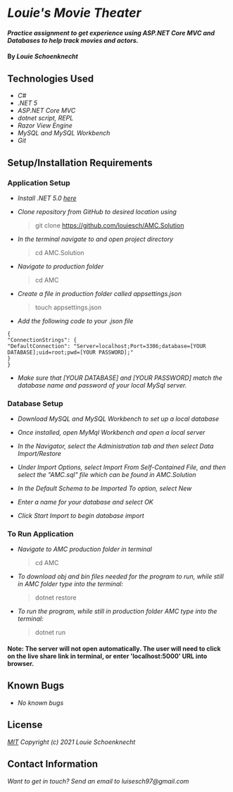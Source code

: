 # _Louie's Movie Theater_

#### _Practice assignment to get experience using ASP.NET Core MVC and Databases to help track movies and actors._

#### By _**Louie Schoenknecht**_

## Technologies Used

* _C#_
* _.NET 5_
* _ASP.NET Core MVC_
* _dotnet script, REPL_
* _Razor View Engine_
* _MySQL and MySQL Workbench_
* _Git_


## Setup/Installation Requirements

### Application Setup
* _Install .NET 5.0 [here](https://dotnet.microsoft.com/download/dotnet/5.0)_

* _Clone repository from GitHub to desired location using_
  > git clone https://github.com/louiesch/AMC.Solution
* _In the terminal navigate to and open project directory_
  > cd AMC.Solution
* _Navigate to production folder_
  > cd AMC
* _Create a file in production folder called appsettings.json_
  > touch appsettings.json
* _Add the following code to your .json file_
```
{
"ConnectionStrings": {
"DefaultConnection": "Server=localhost;Port=3306;database=[YOUR DATABASE];uid=root;pwd=[YOUR PASSWORD];"
}
}
```
* _Make sure that [YOUR DATABASE] and [YOUR PASSWORD] match the database name and password of your local MySql server._

### Database Setup

* _Download MySQL and MySQL Workbench to set up a local database_

* _Once installed, open MyMql Workbench and open a local server_

* _In the Navigator, select the Administration tab and then select Data Import/Restore_

* _Under Import Options, select Import From Self-Contained File, and then select the "AMC.sql" file which can be found in AMC.Solution_

* _In the Default Schema to be Imported To option, select New_

* _Enter a name for your database and select OK_

* _Click Start Import to begin database import_

### To Run Application

* _Navigate to AMC production folder in terminal_
  > cd AMC

* _To download obj and bin files needed for the program to run, while still in AMC folder type into the terminal:_
  >dotnet restore
* _To run the program, while still in production folder AMC type into the terminal:_
  >dotnet run
#### Note: The server will not open automatically. The user will need to click on the live share link in terminal, or enter 'localhost:5000' URL into browser.


## Known Bugs

* _No known bugs_

## License

_[MIT](https://choosealicense.com/licenses/mit/) Copyright (c) 2021 Louie Schoenknecht_


## Contact Information

_Want to get in touch? Send an email to luisesch97@gmail.com_